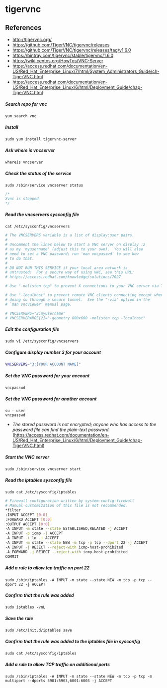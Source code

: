 # tigervnc

## References
* http://tigervnc.org/
* https://github.com/TigerVNC/tigervnc/releases
* https://github.com/TigerVNC/tigervnc/releases/tag/v1.6.0
* https://bintray.com/tigervnc/stable/tigervnc/1.6.0
* https://wiki.centos.org/HowTos/VNC-Server
* https://access.redhat.com/documentation/en-US/Red_Hat_Enterprise_Linux/7/html/System_Administrators_Guide/ch-TigerVNC.html
* https://access.redhat.com/documentation/en-US/Red_Hat_Enterprise_Linux/6/html/Deployment_Guide/chap-TigerVNC.html


##### Search repo for vnc
```
yum search vnc
```

##### Install
```
sudo yum install tigervnc-server
```

##### Ask where is vncserver
```
whereis vncserver
```

##### Check the status of the service
```
sudo /sbin/service vncserver status
```
```c
/*
Xvnc is stopped
*/
```

##### Read the vncservers sysconfig file
```
cat /etc/sysconfig/vncservers
```
```bash
# The VNCSERVERS variable is a list of display:user pairs.
#
# Uncomment the lines below to start a VNC server on display :2
# as my 'myusername' (adjust this to your own).  You will also
# need to set a VNC password; run 'man vncpasswd' to see how
# to do that.
#
# DO NOT RUN THIS SERVICE if your local area network is
# untrusted!  For a secure way of using VNC, see this URL:
# https://access.redhat.com/knowledge/solutions/7027

# Use "-nolisten tcp" to prevent X connections to your VNC server via TCP.

# Use "-localhost" to prevent remote VNC clients connecting except when
# doing so through a secure tunnel.  See the "-via" option in the
# `man vncviewer' manual page.

# VNCSERVERS="2:myusername"
# VNCSERVERARGS[2]="-geometry 800x600 -nolisten tcp -localhost"
```

##### Edit the configuration file
```
sudo vi /etc/sysconfig/vncservers
```

##### Configure display number 3 for your account
```bash
VNCSERVERS="3:[YOUR ACCOUNT NAME]"
```

##### Set the VNC password for your account
```
vncpasswd
```

##### Set the VNC password for another account
```
su - user
vncpasswd
```

* *The stored password is not encrypted; anyone who has access to the password file can find the plain-text password.* (https://access.redhat.com/documentation/en-US/Red_Hat_Enterprise_Linux/6/html/Deployment_Guide/chap-TigerVNC.html)

##### Start the VNC server
```
sudo /sbin/service vncserver start
```

##### Read the iptables sysconfig file
```
sudo cat /etc/sysconfig/iptables
```
```bash
# Firewall configuration written by system-config-firewall
# Manual customization of this file is not recommended.
*filter
:INPUT ACCEPT [0:0]
:FORWARD ACCEPT [0:0]
:OUTPUT ACCEPT [0:0]
-A INPUT -m state --state ESTABLISHED,RELATED -j ACCEPT
-A INPUT -p icmp -j ACCEPT
-A INPUT -i lo -j ACCEPT
-A INPUT -m state --state NEW -m tcp -p tcp --dport 22 -j ACCEPT
-A INPUT -j REJECT --reject-with icmp-host-prohibited
-A FORWARD -j REJECT --reject-with icmp-host-prohibited
COMMIT
```

##### Add a rule to allow tcp traffic on port 22
```
sudo /sbin/iptables -A INPUT -m state --state NEW -m tcp -p tcp --dport 22 -j ACCEPT
```

##### Confirm that the rule was added
```
sudo iptables -vnL
```

##### Save the rule
```
sudo /etc/init.d/iptables save
```

##### Confirm that the rule was added to the iptables file in sysconfig
```
sudo cat /etc/sysconfig/iptables
```

##### Add a rule to allow TCP traffic on additional ports
```
sudo /sbin/iptables -A INPUT -m state --state NEW -m tcp -p tcp -m multiport --dports 5901:5903,6001:6003 -j ACCEPT
```


